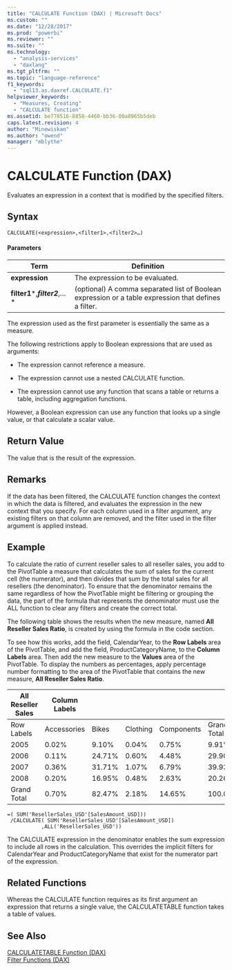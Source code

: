 ```yaml
---
title: "CALCULATE Function (DAX) | Microsoft Docs"
ms.custom: ""
ms.date: "12/28/2017"
ms.prod: "powerbi"
ms.reviewer: ""
ms.suite: ""
ms.technology: 
  - "analysis-services"
  - "daxlang"
ms.tgt_pltfrm: ""
ms.topic: "language-reference"
f1_keywords: 
  - "sql13.as.daxref.CALCULATE.f1"
helpviewer_keywords: 
  - "Measures, Creating"
  - "CALCULATE function"
ms.assetid: be778516-8858-4460-bb36-00a8965b5deb
caps.latest.revision: 4
author: "Minewiskan"
ms.author: "owend"
manager: "mblythe"
---
```

# CALCULATE Function (DAX)
Evaluates an expression in a context that is modified by the specified filters.  
  
## Syntax  
  
```  
CALCULATE(<expression>,<filter1>,<filter2>…)  
```  
  
#### Parameters  
  
|Term|Definition|  
|--------|--------------|  
|**expression**|The expression to be evaluated.|  
|**filter1***,***filter2***,…*|(optional) A comma separated list of Boolean expression or a table expression that defines a filter.|  
  
The expression used as the first parameter is essentially the same as a measure.  
  
The following restrictions apply to Boolean expressions that are used as arguments:  
  
-   The expression cannot reference a measure.  
  
-   The expression cannot use a nested CALCULATE function.  
  
-   The expression cannot use any function that scans a table or returns a table, including aggregation functions.  
  
However, a Boolean expression can use any function that looks up a single value, or that calculate a scalar value.  
  
## Return Value  
The value that is the result of the expression.  
  
## Remarks  
If the data has been filtered, the CALCULATE function changes the context in which the data is filtered, and evaluates the expression in the new context that you specify. For each column used in a filter argument, any existing filters on that column are removed, and the filter used in the filter argument is applied instead.  
  
## Example  
To calculate the ratio of current reseller sales to all reseller sales, you add to the PivotTable a measure that calculates the sum of sales for the current cell (the numerator), and then divides that sum by the total sales for all resellers (the denominator). To ensure that the denominator remains the same regardless of how the PivotTable might be filtering or grouping the data, the part of the formula that represents the denominator must use the ALL function to clear any filters and create the correct total.  
  
The following table shows the results when the new measure, named **All Reseller Sales Ratio**, is created by using the formula in the code section.  
  
To see how this works, add the field, CalendarYear, to the **Row Labels** area of the PivotTable, and add the field, ProductCategoryName, to the **Column Labels** area. Then add the new measure to the **Values** area of the PivotTable. To display the numbers as percentages, apply percentage number formatting to the area of the PivotTable that contains the new measure, **All Reseller Sales Ratio**.  
  
|All Reseller Sales|Column Labels|||||  
|----------------------|-----------------|----|----|----|----|  
|Row Labels|Accessories|Bikes|Clothing|Components|Grand Total|  
|2005|0.02%|9.10%|0.04%|0.75%|9.91%|  
|2006|0.11%|24.71%|0.60%|4.48%|29.90%|  
|2007|0.36%|31.71%|1.07%|6.79%|39.93%|  
|2008|0.20%|16.95%|0.48%|2.63%|20.26%|  
|Grand Total|0.70%|82.47%|2.18%|14.65%|100.00%|  
  
```  
=( SUM('ResellerSales_USD'[SalesAmount_USD]))  
 /CALCULATE( SUM('ResellerSales_USD'[SalesAmount_USD])  
           ,ALL('ResellerSales_USD'))  
```  
The CALCULATE expression in the denominator enables the sum expression to include all rows in the calculation. This overrides the implicit filters for CalendarYear and ProductCategoryName that exist for the numerator part of the expression.  
  
## Related Functions  
Whereas the CALCULATE function requires as its first argument an expression that returns a single value, the CALCULATETABLE function takes a table of values.  
  
## See Also  
[CALCULATETABLE Function &#40;DAX&#41;](../DAX/calculatetable-function-dax.md)  
[Filter Functions &#40;DAX&#41;](../DAX/filter-functions-dax.md)  
  
